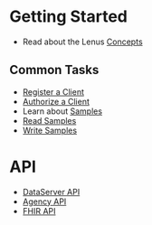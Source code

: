 # Getting Started

* Read about the Lenus [Concepts](concepts.md)

## Common Tasks

* [Register a Client](register_client.md)
* [Authorize a Client](api/authorization.md)
* Learn about [Samples](api/dataserver/samples/index.md)
* [Read Samples](api/dataserver/tasks/read_samples.md)
* [Write Samples](api/dataserver/tasks/write_samples.md)


# API

* [DataServer API](api/dataserver/index.md)
* [Agency API](api/agency/index.md)
* [FHIR API](api/fhir/index.md)